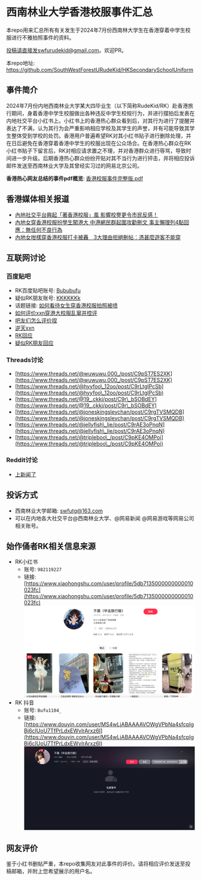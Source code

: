 # 西南林业大学香港校服事件汇总

本repo用来汇总所有有关发生于2024年7月份西南林大学生在香港穿着中学生校服进行不雅拍照事件的资料。

投稿请直接发swfurudekid@gmail.com。欢迎PR。

本repo地址: https://github.com/SouthWestForestURudeKid/HKSecondarySchoolUniform

## 事件简介
2024年7月份内地西南林业大学某大四毕业生（以下简称RudeKid/RK）赴香港旅行期间，身着香港中学生校服做出各种违反中学生校规行为，并进行摆拍后发表在内地社交平台小红书上。小红书上的香港热心群众看到后，对其行为进行了提醒并表达了不满，认为其行为会严重影响相应学校及其学生的声誉，并有可能导致其学生整体受到学校的处罚。香港用户普遍希望RK对其小红书贴子进行删除处理，并在日后避免在香港穿着香港中学生的校服出现在公众场合。在香港热心群众在RK小红书贴子下留言后，RK对相应请求置之不理，并对香港群众进行辱骂，导致时间进一步升级。后期香港热心群众纷纷开贴对其不当行为进行抨击，并将相应投诉邮件发送至西南林业大学及其曾经实习过的网易北京公司。

**香港热心网友总结的事件pdf概览**: [香港校服事件完整版.pdf](./香港校服事件完整版.pdf)

## 香港媒体相关报道
* [內地社交平台興起「著香港校服」風 影響校譽更令市民反感！][presslink1]
* [內地女穿香港校服扮學生闖港大 中港網民群起圍攻勸刪文 事主懶理列4點回應：無任何不良行為][presslink2]
* [內地女咁樣穿香港校服打卡被轟　3大理由拒絕刪帖：憑甚麼遊客不能穿][presslink3]

## 互联网讨论
### 百度贴吧
* RK百度贴吧账号: [Bububufu](https://tieba.baidu.com/home/main?id=tb.1.e6bd59ed.vuz7qhs7ossjJZql_9Urwg)
* 疑似RK朋友账号: [KKKKKKk](https://tieba.baidu.com/home/main?id=tb.1.d9bc172d.lz3C_4Kk7mrJc75jmfYyHA)
* 话题链接: [如何看待女生穿香港校服拍照被喷](https://tieba.baidu.com/hottopic/browse/hottopic?topic_id=27269135&topic_name=%E5%A6%82%E4%BD%95%E7%9C%8B%E5%BE%85%E5%A5%B3%E7%94%9F%E7%A9%BF%E9%A6%99%E6%B8%AF%E6%A0%A1%E6%9C%8D%E6%8B%8D%E7%85%A7%E8%A2%AB%E5%96%B7)
* [如何评价xxn穿港大校服乱窜并控评](https://tieba.baidu.com/p/9094862746)
* [吧友们怎么评价捏](https://tieba.baidu.com/p/9096278969)
* [逆天xxn](https://tieba.baidu.com/p/9096054260)
* [RK回应](https://tieba.baidu.com/p/9098732212?pid=150631997461&cid=#150631997461)
* [疑似RK朋友回应](https://tieba.baidu.com/p/9099110017?pid=150633632359&cid=#150633632359)

### Threads讨论
* [https://www.threads.net/@wuwuwu.000_/post/C9pST7ES2XK](https://www.threads.net/@wuwuwu.000_/post/C9pST7ES2XK)
* [https://www.threads.net/@hyyfoo\_12oo/post/C9rLtgIPcSb](https://www.threads.net/@hyyfoo\_12oo/post/C9rLtgIPcSb)
* [https://www.threads.net/@19_.ckkj/post/C9r\_bSOBdEY](https://www.threads.net/@19_.ckkj/post/C9r\_bSOBdEY)
* [https://www.threads.net/@joneskingsleychan/post/C9rgTVSMQDB](https://www.threads.net/@joneskingsleychan/post/C9rgTVSMQDB)
* [https://www.threads.net/@jellyfish\_lie/post/C9rAE3oPnqN](https://www.threads.net/@jellyfish\_lie/post/C9rAE3oPnqN)
* [https://www.threads.net/@tripleboo\_/post/C9pKE4OMPoi](https://www.threads.net/@tripleboo\_/post/C9pKE4OMPoi)

### Reddit讨论
* [上新闻了](https://www.reddit.com/r/real\_China\_irl/comments/1e9lqyz/%E4%B8%8A%E6%96%B0%E9%97%BB%E4%BA%86/)

## 投诉方式
* 西南林业大学邮箱: swfutg@163.com
* 可以在内地各大社交平台@西南林业大学、@网易新闻 @网易游戏等网易公司相关账号。

## 始作俑者RK相关信息来源
* RK小红书
    * 账号: `982119227`
    * 链接: [https://www.xiaohongshu.com/user/profile/5db7135000000000010023fc](https://www.xiaohongshu.com/user/profile/5db7135000000000010023fc)
![RKLittleRedBookProfile](./截图/image1.png)
* RK 抖音
    * 账号: `Bufu1104_`
    * 链接: [https://www.douyin.com/user/MS4wLjABAAAAVOWgVPbNa4sfcpIgBj6cIUoU7TfPrLdxEWvIrArxz6I](https://www.douyin.com/user/MS4wLjABAAAAVOWgVPbNa4sfcpIgBj6cIUoU7TfPrLdxEWvIrArxz6I)
![RKLittleRedBookProfile](./截图/image2.png)

## 网友评价
鉴于小红书删帖严重，本repo收集网友对此事件的评价。请将相应评价发送至投稿邮箱，并附上您希望展示的用户名。


[presslink1]:https://www.youtube.com/watch?v=dEY1XdpJoQw
[presslink2]:https://www.stheadline.com/lifetips/3365140/%E5%85%A7%E5%9C%B0%E5%A5%B3%E7%A9%BF%E9%A6%99%E6%B8%AF%E6%A0%A1%E6%9C%8D%E6%89%AE%E5%AD%B8%E7%94%9F%E9%97%96%E6%B8%AF%E5%A4%A7-%E4%B8%AD%E6%B8%AF%E7%B6%B2%E6%B0%91%E7%BE%A4%E8%B5%B7%E5%9C%8D%E6%94%BB%E5%8B%B8%E5%88%AA%E6%96%87-%E4%BA%8B%E4%B8%BB%E6%87%B6%E7%90%86%E5%88%974%E9%BB%9E%E5%9B%9E%E6%87%89%E7%84%A1%E4%BB%BB%E4%BD%95%E4%B8%8D%E8%89%AF%E8%A1%8C%E7%82%BA
[presslink3]:https://www.gotrip.hk/%e7%86%b1%e8%a9%b1/%e5%85%a7%e5%9c%b0%e5%a5%b3-%e9%a6%99%e6%b8%af%e6%a0%a1%e6%9c%8d-%e6%89%93%e5%8d%a1-%e5%88%aa%e5%b8%96-gt15-ctb000-1104188/
